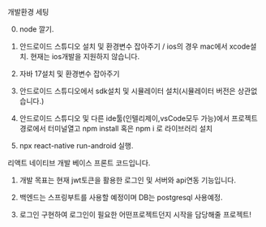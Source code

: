 개발환경 세팅

0. node 깔기.

1. 안드로이드 스튜디오 설치 및 환경변수 잡아주기 / ios의 경우 mac에서 xcode설치. 현재는 ios개발을 지원하지 않습니다.

2. 자바 17설치 및 환경변수 잡아주기

3. 안드로이드 스튜디오에서 sdk설치 및 시뮬레이터 설치(시뮬레이터 버전은 상관없습니다.)

4. 안드로이드 스튜디오 및 다른 ide툴(인텔리제이,vsCode모두 가능)에서 프로젝트 경로에서 터미널열고
    npm install 혹은 npm i 로 라이브러리 설치

5. npx react-native run-android 실행.

리액트 네이티브 개발 베이스 프론트 코드입니다.

1. 개발 목표는 현재 jwt토큰을 활용한 로그인 및 서버와 api연동 기능입니다.

2. 백엔드는 스프링부트를 사용할 예정이며 DB는 postgresql 사용예정.

3. 로그인 구현하여 로그인이 필요한 어떤프로젝트던지 시작을 담당해줄 프로젝트!